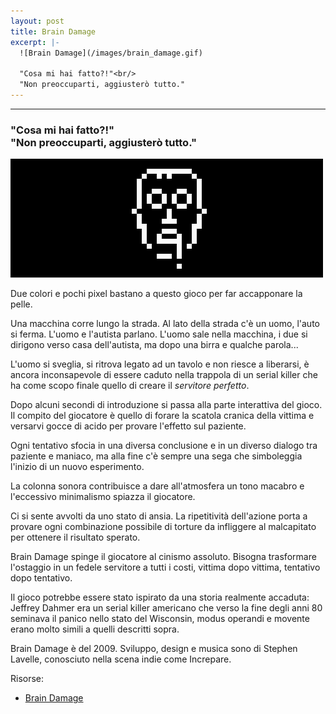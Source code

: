 ```yaml
---
layout: post
title: Brain Damage
excerpt: |-
  ![Brain Damage](/images/brain_damage.gif)
  
  "Cosa mi hai fatto?!"<br/>
  "Non preoccuparti, aggiusterò tutto."
---
```

---
### "Cosa mi hai fatto?!"<br/>"Non preoccuparti, aggiusterò tutto."

![Brain Damage](/images/brain_damage.gif)

Due colori e pochi pixel bastano a questo gioco per far accapponare la pelle.

Una macchina corre lungo la strada. Al lato della strada c'è un uomo, l'auto si ferma. L'uomo e l'autista parlano. L'uomo sale nella macchina, i due si dirigono verso casa dell'autista, ma dopo una birra e qualche parola...

L'uomo si sveglia, si ritrova legato ad un tavolo e non riesce a liberarsi, è ancora inconsapevole di essere caduto nella trappola di un serial killer che ha come scopo finale quello di creare il *servitore perfetto*.

Dopo alcuni secondi di introduzione si passa alla parte interattiva del gioco. Il compito del giocatore è quello di forare la scatola cranica della vittima e versarvi gocce di acido per provare l'effetto sul paziente.

Ogni tentativo sfocia in una diversa conclusione e in un diverso dialogo tra paziente e maniaco, ma alla fine c'è sempre una sega che simboleggia l'inizio di un nuovo esperimento.

La colonna sonora contribuisce a dare all'atmosfera un tono macabro e l'eccessivo minimalismo spiazza il giocatore.

Ci si sente avvolti da uno stato di ansia. La ripetitività dell'azione porta a provare ogni combinazione possibile di torture da infliggere al malcapitato per ottenere il risultato sperato.

Brain Damage spinge il giocatore al cinismo assoluto. Bisogna trasformare l'ostaggio in un fedele servitore a tutti i costi, vittima dopo vittima, tentativo dopo tentativo.

Il gioco potrebbe essere stato ispirato da una storia realmente accaduta: Jeffrey Dahmer era un serial killer americano che verso la fine degli anni 80 seminava il panico nello stato del Wisconsin, modus operandi e movente erano molto simili a quelli descritti sopra.

Brain Damage è del 2009. Sviluppo, design e musica sono di Stephen Lavelle, conosciuto nella scena indie come Increpare.

Risorse:

* [Brain Damage](http://www.increpare.com/2009/11/brain-damage/)
